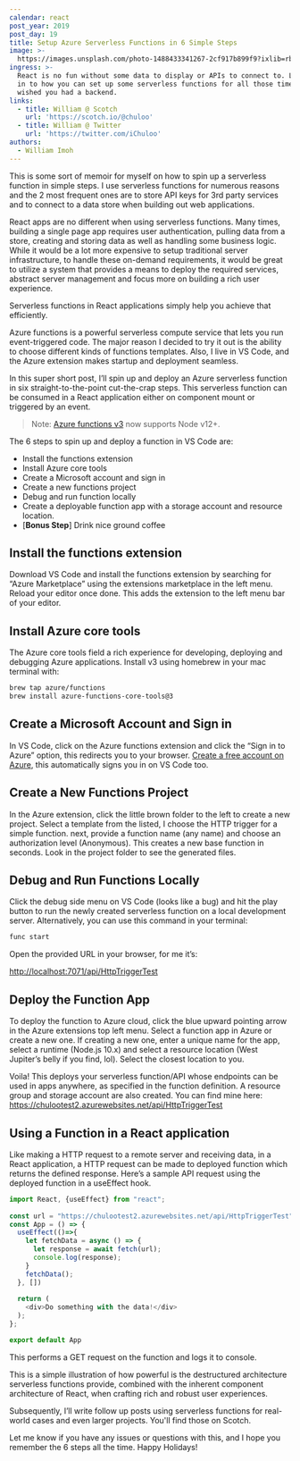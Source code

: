```yaml
---
calendar: react
post_year: 2019
post_day: 19
title: Setup Azure Serverless Functions in 6 Simple Steps
image: >-
  https://images.unsplash.com/photo-1488433341267-2cf917b899f9?ixlib=rb-1.2.1&ixid=eyJhcHBfaWQiOjEyMDd9&auto=format&fit=crop&w=2275&q=80
ingress: >-
  React is no fun without some data to display or APIs to connect to. Let's dive
  in to how you can set up some serverless functions for all those times you
  wished you had a backend.
links:
  - title: William @ Scotch
    url: 'https://scotch.io/@chuloo'
  - title: William @ Twitter
    url: 'https://twitter.com/iChuloo'
authors:
  - William Imoh
---
```

This is some sort of memoir for myself on how to spin up a serverless function in simple steps. I use serverless functions for numerous reasons and the 2 most frequent ones are to store API keys for 3rd party services and to connect to a data store when building out web applications.

React apps are no different when using serverless functions. Many times, building a single page app requires user authentication, pulling data from a store, creating and storing data as well as handling some business logic. While it would be a lot more expensive to setup traditional server infrastructure, to handle these on-demand requirements, it would be great to utilize a system that provides a means to deploy the required services, abstract server management and focus more on building a rich user experience.

Serverless functions in React applications simply help you achieve that efficiently. 

Azure functions is a powerful serverless compute service that lets you run event-triggered code. The major reason I decided to try it out is the ability to choose different kinds of functions templates. Also, I live in VS Code, and the Azure extension makes startup and deployment seamless.

In this super short post, I’ll spin up and deploy an Azure serverless function in six straight-to-the-point cut-the-crap steps. This serverless function can be consumed in a React application either on component mount or triggered by an event.

> Note: [Azure functions v3](https://azure.microsoft.com/en-us/updates/announcing-go-live-release-for-azure-functions-v3/) now supports Node v12+. 

The 6 steps to spin up and deploy a function in VS Code are:

- Install the functions extension
- Install Azure core tools
- Create a Microsoft account and sign in
- Create a new functions project
- Debug and run function locally
- Create a deployable function app with a storage account and resource location.
- [**Bonus Step**] Drink nice ground coffee


## Install the functions extension

Download VS Code and install the functions extension by searching for “Azure Marketplace” using the extensions marketplace in the left menu. Reload your editor once done. This adds the extension to the left menu bar of your editor. 


## Install Azure core tools

The Azure core tools field a rich experience for developing, deploying and debugging Azure applications. Install v3 using homebrew in your mac terminal with:

```sh
brew tap azure/functions
brew install azure-functions-core-tools@3
```

## Create a Microsoft Account and Sign in

In VS Code, click on the Azure functions extension and click the “Sign in to Azure” option, this redirects you to your browser. [Create a free account on Azure](https://azure.microsoft.com/en-us/free/?WT.mc_id=scotchio-blog-chnwamba), this automatically signs you in on VS Code too.

## Create a New Functions Project

In the Azure extension, click the little brown folder to the left to create a new project. Select a template from the listed, I choose the HTTP trigger for a simple function. next, provide a function name (any name) and choose an authorization level (Anonymous). This creates a new base function in seconds. Look in the project folder to see the generated files.

## Debug and Run Functions Locally

Click the debug side menu on VS Code (looks like a bug) and hit the play button to run the newly created serverless function on a local development server. Alternatively, you can use this command in your terminal:

```sh
func start
```

Open the provided URL in your browser, for me it’s:

[http://localhost:7071/api/HttpTriggerTest](http://localhost:7071/api/HttpTriggerTest)


## Deploy the Function App

To deploy the function to Azure cloud, click the blue upward pointing arrow in the Azure extensions top left menu. Select a function app in Azure or create a new one. If creating a new one, enter a unique name for the app, select a runtime (Node.js 10.x) and select a resource location (West Jupiter’s belly if you find, lol). Select the closest location to you.

Voila! This deploys your serverless function/API whose endpoints can be used in apps anywhere, as specified in the function definition. A resource group and storage account are also created. You can find mine here: https://chulootest2.azurewebsites.net/api/HttpTriggerTest


## Using a Function in a React application

Like making a HTTP request to a remote server and receiving data, in a React application, a HTTP request can be made to deployed function which returns the defined response. Here’s a sample API request using the deployed function in a useEffect hook.

```js
import React, {useEffect} from "react";
    
const url = "https://chulootest2.azurewebsites.net/api/HttpTriggerTest"
const App = () => {
  useEffect(()=>{
    let fetchData = async () => {
      let response = await fetch(url);
      console.log(response);
    }
    fetchData();
  }, [])
    
  return (
    <div>Do something with the data!</div>
  );
};

export default App
```

This performs a GET request on the function and logs it to console.

This is a simple illustration of how powerful is the destructured architecture serverless functions provide, combined with the inherent component architecture of React, when crafting rich and robust user experiences.

Subsequently, I’ll write follow up posts using serverless functions for real-world cases and even larger projects. You'll find those on Scotch.

Let me know if you have any issues or questions with this, and I hope you remember the 6 steps all the time. Happy Holidays!

